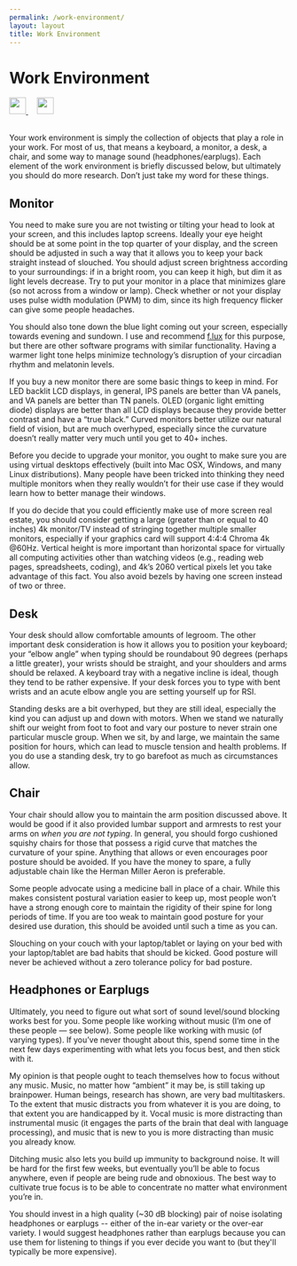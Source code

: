 ```yaml
---
permalink: /work-environment/
layout: layout
title: Work Environment
---
```


<div class="center">

   <h1>Work Environment</h1>
   
   <a href="https://github.com/StevenTammen/steventammen.github.io/edit/master/pages/work-environment.md" target="_blank">
     <img src="https://steventammen.github.io/assets/images/GitHub.png" height="30" width="30">
   </a> &nbsp; &nbsp;
   
   <a href="http://prose.io/#StevenTammen/steventammen.github.io/edit/master/pages/work-environment.md" target="_blank">
     <img src="https://steventammen.github.io/assets/images/Prose.png" height="30" width="30">
   </a>
   
</div>
<br/>

Your work environment is simply the collection of objects that play a role in your work. For most of us, that means a keyboard, a monitor, a desk, a chair, and some way to manage sound (headphones/earplugs). Each element of the work environment is briefly discussed below, but ultimately you should do more research. Don’t just take my word for these things. 

## Monitor

You need to make sure you are not twisting or tilting your head to look at your screen, and this includes laptop screens. Ideally your eye height should be at some point in the top quarter of your display, and the screen should be adjusted in such a way that it allows you to keep your back straight instead of slouched. You should adjust screen brightness according to your surroundings: if in a bright room, you can keep it high, but dim it as light levels decrease. Try to put your monitor in a place that minimizes glare (so not across from a window or lamp). Check whether or not your display uses pulse width modulation (PWM) to dim, since its high frequency flicker can give some people headaches.

You should also tone down the blue light coming out your screen, especially towards evening and sundown. I use and recommend [f.lux](https://justgetflux.com/) for this purpose, but there are other software programs with similar functionality. Having a warmer light tone helps minimize technology’s disruption of your circadian rhythm and melatonin levels.

If you buy a new monitor there are some basic things to keep in mind. For LED backlit LCD displays, in general, IPS panels are better than VA panels, and VA panels are better than TN panels. OLED (organic light emitting diode) displays are better than all LCD displays because they provide better contrast and have a “true black.” Curved monitors better utilize our natural field of vision, but are much overhyped, especially since the curvature doesn’t really matter very much until you get to 40+ inches.

Before you decide to upgrade your monitor, you ought to make sure you are using virtual desktops effectively (built into Mac OSX, Windows, and many Linux distributions). Many people have been tricked into thinking they need multiple monitors when they really wouldn’t for their use case if they would learn how to better manage their windows.

If you do decide that you could efficiently make use of more screen real estate, you should consider getting a large (greater than or equal to 40 inches) 4k monitor/TV instead of stringing together multiple smaller monitors, especially if your graphics card will support 4:4:4 Chroma 4k @60Hz. Vertical height is more important than horizontal space for virtually all computing activities other than watching videos (e.g., reading web pages, spreadsheets, coding), and 4k’s 2060 vertical pixels let you take advantage of this fact. You also avoid bezels by having one screen instead of two or three.

## Desk

Your desk should allow comfortable amounts of legroom. The other important desk consideration is how it allows you to position your keyboard; your “elbow angle” when typing should be roundabout 90 degrees (perhaps a little greater), your wrists should be straight, and your shoulders and arms should be relaxed. A keyboard tray with a negative incline is ideal, though they tend to be rather expensive. If your desk forces you to type with bent wrists and an acute elbow angle you are setting yourself up for RSI.

Standing desks are a bit overhyped, but they are still ideal, especially the kind you can adjust up and down with motors. When we stand we naturally shift our weight from foot to foot and vary our posture to never strain one particular muscle group. When we sit, by and large, we maintain the same position for hours, which can lead to muscle tension and health problems. If you do use a standing desk, try to go barefoot as much as circumstances allow.

## Chair

Your chair should allow you to maintain the arm position discussed above. It would be good if it also provided lumbar support and armrests to rest your arms on *when you are not typing*. In general, you should forgo cushioned squishy chairs for those that possess a rigid curve that matches the curvature of your spine. Anything that allows or even encourages poor posture should be avoided.
If you have the money to spare, a fully adjustable chain like the Herman Miller Aeron is preferable.

Some people advocate using a medicine ball in place of a chair. While this makes consistent postural variation easier to keep up, most people won’t have a strong enough core to maintain the rigidity of their spine for long periods of time. If you are too weak to maintain good posture for your desired use duration, this should be avoided until such a time as you can.

Slouching on your couch with your laptop/tablet or laying on your bed with your laptop/tablet are bad habits that should be kicked. Good posture will never be achieved without a zero tolerance policy for bad posture.

## Headphones or Earplugs

Ultimately, you need to figure out what sort of sound level/sound blocking works best for you. Some people like working without music (I’m one of these people — see below). Some people like working with music (of varying types). If you’ve never thought about this, spend some time in the next few days experimenting with what lets you focus best, and then stick with it.

My opinion is that people ought to teach themselves how to focus without any music. Music, no matter how “ambient” it may be, is still taking up brainpower. Human beings, research has shown, are very bad multitaskers. To the extent that music distracts you from whatever it is you are doing, to that extent you are handicapped by it. Vocal music is more distracting than instrumental music (it engages the parts of the brain that deal with language processing), and music that is new to you is more distracting than music you already know.

Ditching music also lets you build up immunity to background noise. It will be hard for the first few weeks, but eventually you’ll be able to focus anywhere, even if people are being rude and obnoxious. The best way to cultivate true focus is to be able to concentrate no matter what environment you’re in.

You should invest in a high quality (~30 dB blocking) pair of noise isolating headphones or earplugs -- either of the in-ear variety or the over-ear variety. I would suggest headphones rather than earplugs because you can use them for listening to things if you ever decide you want to (but they'll typically be more expensive).
